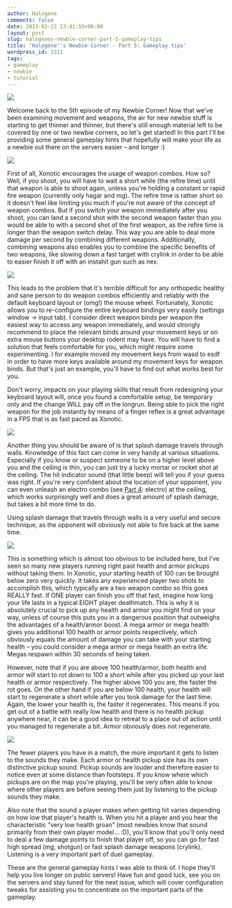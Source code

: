 ```yaml
---
author: Halogene
comments: false
date: 2013-02-22 13:41:55+00:00
layout: post
slug: halogenes-newbie-corner-part-5-gameplay-tips
title: 'Halogene''s Newbie Corner - Part 5: Gameplay tips'
wordpress_id: 3311
tags:
- gameplay
- newbie
- tutorial
---
```


[![](http://www.xonotic.org/m/uploads/2012/09/newbie-corner-banner2-800x239.png)](http://www.xonotic.org/2012/10/halogenes-newbie-corner-part-2-laser-jumping-and-wall-lasering-2/newbie-corner-banner2-800x239/)


Welcome back to the 5th episode of my Newbie Corner! Now that we've been examining movement and weapons, the air for new newbie stuff is starting to get thinner and thinner, but there's still enough material left to be covered by one or two newbie corners, so let's get started! In this part I'll be providing some general gameplay hints that hopefully will make your life as a newbie out there on the servers easier – and longer :)




[![](http://www.xonotic.org/m/uploads/2013/02/combo.png)](http://www.xonotic.org/?attachment_id=3314)

First of all, Xonotic encourages the usage of weapon combos. How so? Well, if you shoot, you will have to wait a short while (the refire time) until that weapon is able to shoot again, unless you're holding a constant or rapid fire weapon (currently only hagar and mg). The refire time is rather short so it doesn't feel like limiting you much if you're not aware of the concept of weapon combos. But if you switch your weapon immediately after you shoot, you can land a second shot with the second weapon faster than you would be able to with a second shot of the first weapon, as the refire time is longer than the weapon switch delay. This way you are able to deal more damage per second by combining different weapons. Additionally, combining weapons also enables you to combine the specific benefits of two weapons, like slowing down a fast target with crylink in order to be able to easier finish it off with an instahit gun such as nex.



[![](http://www.xonotic.org/m/uploads/2013/02/keyboard.png)](http://www.xonotic.org/2013/02/halogenes-newbie-corner-part-5-gameplay-tips/keyboard/)

This leads to the problem that it's terrible difficult for any orthopedic healthy and sane person to do weapon combos efficiently and reliably with the default keyboard layout or (omg!) the mouse wheel. Fortunately, Xonotic allows you to re-configure the entire keyboard bindings very easily (settings window → input tab). I consider direct weapon binds per weapon the easiest way to access any weapon immediately, and would strongly recommend to place the relevant binds around your movement keys or on extra mouse buttons your desktop rodent may have. You will have to find a solution that feels comfortable for you, which might require some experimenting. I for example moved my movement keys from wasd to esdf in order to have more keys available around my movement keys for weapon binds. But that's just an example, you'll have to find out what works best for you.

Don't worry, impacts on your playing skills that result from redesigning your keyboard layout will, once you found a comfortable setup, be temporary only and the change WILL pay off in the longrun. Being able to pick the right weapon for the job instantly by means of a finger reflex is a great advantage in a FPS that is as fast paced as Xonotic.



[![](http://www.xonotic.org/m/uploads/2013/02/splash.png)](http://www.xonotic.org/2013/02/halogenes-newbie-corner-part-5-gameplay-tips/splash/)

Another thing you should be aware of is that splash damage travels through walls. Knowledge of this fact can come in very handy at various situations. Especially if you know or suspect someone to be on a higher level above you and the ceiling is thin, you can just try a lucky mortar or rocket shot at the ceiling. The hit indicator sound (that little beep) will tell you if your guess was right. If you're very confident about the location of your opponent, you can even unleash an electro combo (see [Part 4](http://www.xonotic.org/2012/12/halogenes-newbie-corner-part-4-the-core-weapons/): electro) at the ceiling, which works surprisingly well and does a great amount of splash damage, but takes a bit more time to do.

Using splash damage that travels through walls is a very useful and secure technique, as the opponent will obviously not able to fire back at the same time.



[![](http://www.xonotic.org/m/uploads/2013/02/healthy.png)](http://www.xonotic.org/2013/02/halogenes-newbie-corner-part-5-gameplay-tips/healthy/)

This is something which is almost too obvious to be included here, but I've seen so many new players running right past health and armor pickups without taking them. In Xonotic, your starting health of 100 can be brought below zero very quickly. It takes any experienced player two shots to accomplish this, which typically are a two weapon combo so this goes REALLY fast. If ONE player can finish you off that fast, imagine how long your life lasts in a typical EIGHT player deathmatch. This is why it is absolutely crucial to pick up any health and armor you might find on your way, unless of course this puts you in a dangerous position that outweighs the advantages of a health/armor boost. A mega armor or mega health gives you additional 100 health or armor points respectively, which obviously equals the amount of damage you can take with your starting health – you could consider a mega armor or mega health an extra life. Megas respawn within 30 seconds of being taken.

However, note that if you are above 100 health/armor, both health and armor will start to rot down to 100 a short while after you picked up your last health or armor respectively. The higher above 100 you are, the faster the rot goes. On the other hand if you are below 100 health, your health will start to regenerate a short while after you took damage for the last time. Again, the lower your health is, the faster it regenerates. This means if you get out of a battle with really low health and there is no health pickup anywhere near, it can be a good idea to retreat to a place out of action until you managed to regenerate a bit. Armor obviously does not regenerate.



[![](http://www.xonotic.org/m/uploads/2013/02/listen.png)](http://www.xonotic.org/2013/02/halogenes-newbie-corner-part-5-gameplay-tips/listen/)

The fewer players you have in a match, the more important it gets to listen to the sounds they make. Each armor or health pickup size has its own distinctive pickup sound. Pickup sounds are louder and therefore easier to notice even at some distance than footsteps. If you know where which pickups are on the map you're playing, you'll be very often able to know where other players are before seeing them just by listening to the pickup sounds they make.

Also note that the sound a player makes when getting hit varies depending on how low that player's health is. When you hit a player and you hear the characteristic “very low health groan” (most newbies know that sound primarily from their own player model... :D), you'll know that you'll only need to deal a few damage points to finish that player off, so you can go for fast high spread (mg, shotgun) or fast splash damage weapons (crylink). Listening is a very important part of duel gameplay.



These are the general gameplay hints I was able to think of. I hope they'll help you live longer on public servers! Have fun and good luck, see you on the servers and stay tuned for the next issue, which will cover configuration tweaks for assisting you to concentrate on the important parts of the gameplay.
